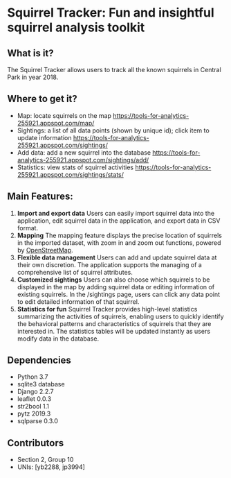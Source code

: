 # Squirrel Tracker: Fun and insightful squirrel analysis toolkit


## What is it?
The Squirrel Tracker allows users to track all the known squirrels in Central Park in year 2018. 


## Where to get it?
- Map: locate squirrels on the map https://tools-for-analytics-255921.appspot.com/map/
- Sightings: a list of all data points (shown by unique id); click item to update information https://tools-for-analytics-255921.appspot.com/sightings/
- Add data: add a new squirrel into the database https://tools-for-analytics-255921.appspot.com/sightings/add/
- Statistics: view stats of squirrel activities https://tools-for-analytics-255921.appspot.com/sightings/stats/


## Main Features:
1. **Import and export data**
Users can easily import squirrel data into the application, edit squirrel data in the application, and export data in CSV format.
2. **Mapping**
The mapping feature displays the precise location of squirrels in the imported dataset, with zoom in and zoom out functions, powered by [OpenStreetMap](https://www.openstreetmap.org/about/). 
3. **Flexible data management**
Users can add and update squirrel data at their own discretion. The application supports the managing of a comprehensive list of squirrel attributes.
3. **Customized sightings**
Users can also choose which squirrels to be displayed in the map by adding squirrel data or editing information of existing squirrels. In the /sightings page, users can click any data point to edit detailed information of that squirrel.
4. **Statistics for fun**
Squirrel Tracker provides high-level statistics summarizing the activities of squirrels, enabling users to quickly identify the behavioral patterns and characteristics of squirrels that they are interested in. The statistics tables will be updated instantly as users modify data in the database.


## Dependencies
- Python 3.7
- sqlite3 database
- Django 2.2.7
- leaflet 0.0.3
- str2bool 1.1
- pytz 2019.3
- sqlparse 0.3.0


## Contributors
- Section 2, Group 10
- UNIs: [yb2288, jp3994]


